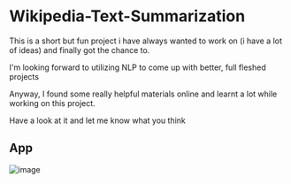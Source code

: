 # Wikipedia-Text-Summarization

This is a short but fun project i have always wanted to work on (i have a lot of ideas) and finally got the chance to.

I'm looking forward to utilizing NLP to come up with better, full fleshed projects

Anyway, I found some really helpful materials online and learnt a lot while working on this project.

Have a look at it and let me know what you think

## App
![image](https://user-images.githubusercontent.com/36512525/229267347-2ca3e610-392f-4978-b352-c3cd6e5b302f.png)
